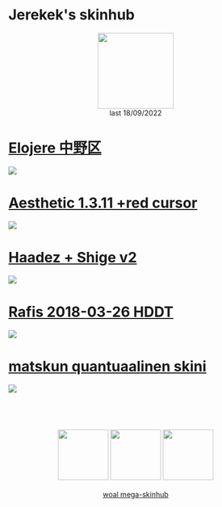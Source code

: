 # Jerekek's skinhub
<p align="center">
<a href="https://osu.ppy.sh/users/4162662">
  <img src="https://a.ppy.sh/4162662"  
       width="150"
       height="150"></a>
<br>
last 18/09/2022
</p>

# [Elojere 中野区](https://github.com/rudjx3/skins/raw/main/jerekek/Elojere%20%E4%B8%AD%E9%87%8E%E5%8C%BA.osk)
[![](https://osu.ppy.sh/ss/18134870/1db1)](https://github.com/rudjx3/skins/raw/main/jerekek/Elojere%20%E4%B8%AD%E9%87%8E%E5%8C%BA.osk)

# [Aesthetic 1.3.11 +red cursor](https://github.com/rudjx3/skins/raw/main/jerekek/Aesthetic%201.3.11%20%2Bred%20cursor.osk)
[![](https://osu.ppy.sh/ss/18134880/94b8)](https://github.com/rudjx3/skins/raw/main/jerekek/Aesthetic%201.3.11%20%2Bred%20cursor.osk)

# [Haadez + Shige v2](https://github.com/rudjx3/skins/raw/main/jerekek/Haadez%20%2B%20Shige%20v2.osk)
[![](https://osu.ppy.sh/ss/18134883/1819)](https://github.com/rudjx3/skins/raw/main/jerekek/Haadez%20%2B%20Shige%20v2.osk)

# [Rafis 2018-03-26 HDDT](https://github.com/rudjx3/skins/raw/main/jerekek/Rafis%202018-03-26%20HDDT.osk)
[![](https://osu.ppy.sh/ss/18134867/bc96)](https://github.com/rudjx3/skins/raw/main/jerekek/Rafis%202018-03-26%20HDDT.osk)

# [matskun quantuaalinen skini](https://github.com/rudjx3/skins/raw/main/jerekek/matskun%20quantuaalinen%20skini.osk)
[![](https://osu.ppy.sh/ss/18134893/eacb)](https://github.com/rudjx3/skins/raw/main/jerekek/matskun%20quantuaalinen%20skini.osk)

#
<p align="center">
  <br></br>
  <a href="https://twitch.tv/jerekek">
  <img src="https://i.imgur.com/HM030lk.png" 
       width="100" 
       height="100"></a>
  <a href="https://www.youtube.com/channel/UCn6T0wp_SVByoIywvRA_HrA">
  <img src="https://i.imgur.com/YWbDUUy.png"  
       width="100" 
       height="100"></a>
  <a href="https://twitter.com/Dizzy_Jere">
  <img src="https://i.imgur.com/PUQ5uWf.png" 
       width="100" 
       height="100"></a>
  <br></br>
  <a href="README.md">woal mega-skinhub</a>
 </p>
